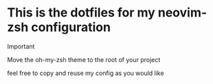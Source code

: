 # This is the dotfiles for my neovim-zsh configuration

> [!IMPORTANT]
>
> Move the oh-my-zsh theme to the root of your project

feel free to copy and reuse my config as you would like

